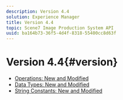 ```yaml
---
description: Version 4.4
solution: Experience Manager
title: Version 4.4
topic: Scene7 Image Production System API
uuid: ba164b73-36f5-4d4f-8318-55400cc8d63f
---
```


# Version 4.4{#version}

* [Operations: New and Modified](r-4-4-operations.md)
* [Data Types: New and Modified](r-4-4-types.md)
* [String Constants: New and Modified](r-4-4-string-constants.md)
